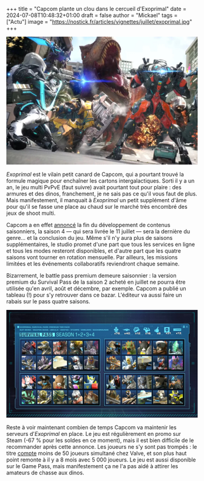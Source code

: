 +++
title = "Capcom plante un clou dans le cercueil d'Exoprimal"
date = 2024-07-08T10:48:32+01:00
draft = false
author = "Mickael"
tags = ["Actu"]
image = "https://nostick.fr/articles/vignettes/juillet/exoprimal.jpg"
+++

![Exoprimal](exoprimal.jpg "Le monde perdu.")

*Exoprimal* est le vilain petit canard de Capcom, qui a pourtant trouvé la formule magique pour enchaîner les cartons intergalactiques. Sorti il y a un an, le jeu multi PvPvE (faut suivre) avait pourtant tout pour plaire : des armures et des dinos, franchement, je ne sais pas ce qu'il vous faut de plus. Mais manifestement, il manquait à *Exoprimal* un petit supplément d'âme pour qu'il se fasse une place au chaud sur le marché très encombré des jeux de shoot multi.

Capcom a en effet [annoncé](https://info.exoprimal.com/en/pages/other_20240705_001/) la fin du développement de contenus saisonniers, la saison 4 — qui sera livrée le 11 juillet — sera la dernière du genre… et la conclusion du jeu. Même s'il n'y aura plus de saisons supplémentaires, le studio promet d'une part que tous les services en ligne et tous les modes resteront disponibles, et d'autre part que les quatre saisons vont tourner en rotation mensuelle. Par ailleurs, les missions limitées et les événements collaboratifs reviendront chaque semaine.

Bizarrement, le battle pass premium demeure saisonnier : la version premium du Survival Pass de la saison 2 acheté en juillet ne pourra être utilisée qu'en avril, août et décembre, par exemple. Capcom a publié un tableau (!) pour s'y retrouver dans ce bazar. L'éditeur va aussi faire un rabais sur le pass quatre saisons.

![Exoprimal](exoprimal2.jpg "Achète mes 4 battle pass !")

Reste à voir maintenant combien de temps Capcom va maintenir les serveurs d'*Exoprimal* en place. Le jeu est régulièrement en promo sur Steam (-67 % pour les soldes en ce moment), mais il est bien difficile de le recommander après cette annonce. Les joueurs ne s'y sont pas trompés : le titre [compte](https://steamdb.info/app/1286320/charts/) moins de 50 joueurs simultané chez Valve, et son plus haut point remonte à il y a 8 mois avec 5 000 joueurs. Le jeu est aussi disponible sur le Game Pass, mais manifestement ça ne l'a pas aidé à attirer les amateurs de chasse aux dinos.